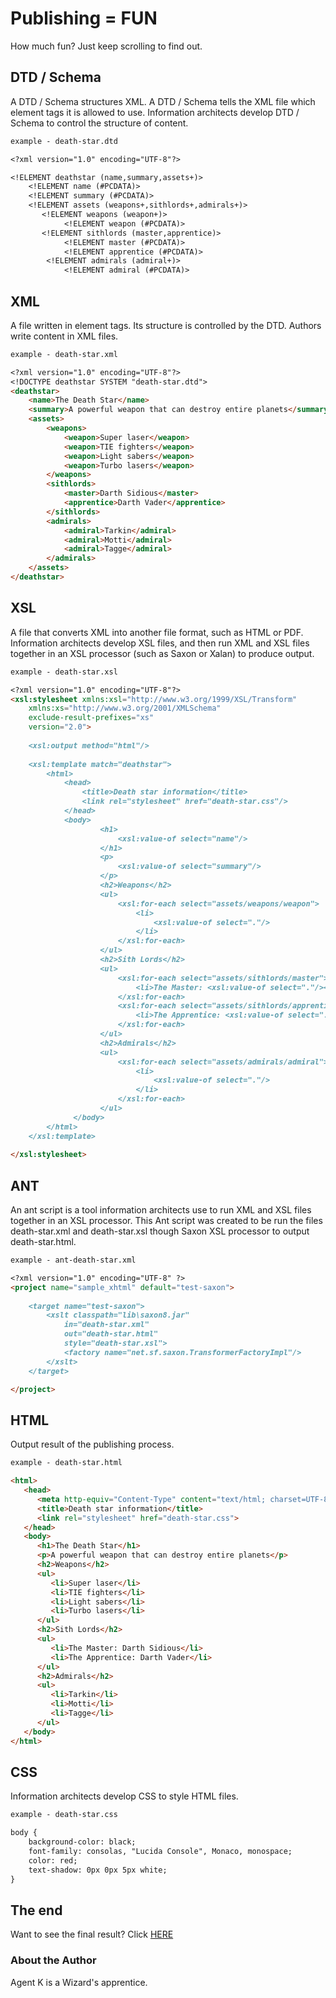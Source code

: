 # Publishing = FUN

How much fun? Just keep scrolling to find out.

## DTD / Schema

A DTD / Schema structures XML. A DTD / Schema tells the XML file which element tags it is allowed to use. Information architects develop DTD / Schema to control the structure of content.

```markdown
example - death-star.dtd

<?xml version="1.0" encoding="UTF-8"?>

<!ELEMENT deathstar (name,summary,assets+)>
    <!ELEMENT name (#PCDATA)>
    <!ELEMENT summary (#PCDATA)>
    <!ELEMENT assets (weapons+,sithlords+,admirals+)>
       <!ELEMENT weapons (weapon+)>
            <!ELEMENT weapon (#PCDATA)>
       <!ELEMENT sithlords (master,apprentice)>
            <!ELEMENT master (#PCDATA)>
            <!ELEMENT apprentice (#PCDATA)>
        <!ELEMENT admirals (admiral+)>
            <!ELEMENT admiral (#PCDATA)>
```

## XML

A file written in element tags. Its structure is controlled by the DTD. Authors write content in XML files.


```markdown
example - death-star.xml

<?xml version="1.0" encoding="UTF-8"?>
<!DOCTYPE deathstar SYSTEM "death-star.dtd">
<deathstar>
    <name>The Death Star</name>
    <summary>A powerful weapon that can destroy entire planets</summary>
    <assets>
        <weapons>
            <weapon>Super laser</weapon>
            <weapon>TIE fighters</weapon>
            <weapon>Light sabers</weapon>
            <weapon>Turbo lasers</weapon>
        </weapons>
        <sithlords>
            <master>Darth Sidious</master>
            <apprentice>Darth Vader</apprentice>
        </sithlords>
        <admirals>
            <admiral>Tarkin</admiral>
            <admiral>Motti</admiral>
            <admiral>Tagge</admiral>
        </admirals>
    </assets>
</deathstar>
```

## XSL

A file that converts XML into another file format, such as HTML or PDF. Information architects develop XSL files, and then run XML and XSL files together in an XSL processor (such as Saxon or Xalan) to produce output. 

```markdown
example - death-star.xsl

<?xml version="1.0" encoding="UTF-8"?>
<xsl:stylesheet xmlns:xsl="http://www.w3.org/1999/XSL/Transform"
    xmlns:xs="http://www.w3.org/2001/XMLSchema"
    exclude-result-prefixes="xs"
    version="2.0">
    
    <xsl:output method="html"/>
    
    <xsl:template match="deathstar">
        <html>
            <head>
                <title>Death star information</title>
                <link rel="stylesheet" href="death-star.css"/>
            </head>
            <body>
                    <h1>
                        <xsl:value-of select="name"/>
                    </h1>
                    <p>
                        <xsl:value-of select="summary"/>
                    </p>
                    <h2>Weapons</h2>
                    <ul>
                        <xsl:for-each select="assets/weapons/weapon">
                            <li>
                                <xsl:value-of select="."/>
                            </li>
                        </xsl:for-each>
                    </ul>
                    <h2>Sith Lords</h2>
                    <ul>
                        <xsl:for-each select="assets/sithlords/master">
                            <li>The Master: <xsl:value-of select="."/></li>
                        </xsl:for-each>
                        <xsl:for-each select="assets/sithlords/apprentice">
                            <li>The Apprentice: <xsl:value-of select="."/></li>
                        </xsl:for-each>
                    </ul>
                    <h2>Admirals</h2>
                    <ul>
                        <xsl:for-each select="assets/admirals/admiral">
                            <li>
                                <xsl:value-of select="."/>
                            </li>
                        </xsl:for-each>
                    </ul>
              </body>
        </html>
    </xsl:template>
    
</xsl:stylesheet>
```

## ANT

An ant script is a tool information architects use to run XML and XSL files together in an XSL processor. This Ant script was created to be run the files death-star.xml and death-star.xsl though Saxon XSL processor to output death-star.html.

```markdown
example - ant-death-star.xml

<?xml version="1.0" encoding="UTF-8" ?>
<project name="sample_xhtml" default="test-saxon">
	
	<target name="test-saxon">
		<xslt classpath="lib\saxon8.jar"
			in="death-star.xml" 
			out="death-star.html" 
			style="death-star.xsl">
			<factory name="net.sf.saxon.TransformerFactoryImpl"/>
		</xslt>
	</target>

</project>
```

## HTML

Output result of the publishing process.

```markdown
example - death-star.html

<html>
   <head>
      <meta http-equiv="Content-Type" content="text/html; charset=UTF-8">
      <title>Death star information</title>
      <link rel="stylesheet" href="death-star.css">
   </head>
   <body>
      <h1>The Death Star</h1>
      <p>A powerful weapon that can destroy entire planets</p>
      <h2>Weapons</h2>
      <ul>
         <li>Super laser</li>
         <li>TIE fighters</li>
         <li>Light sabers</li>
         <li>Turbo lasers</li>
      </ul>
      <h2>Sith Lords</h2>
      <ul>
         <li>The Master: Darth Sidious</li>
         <li>The Apprentice: Darth Vader</li>
      </ul>
      <h2>Admirals</h2>
      <ul>
         <li>Tarkin</li>
         <li>Motti</li>
         <li>Tagge</li>
      </ul>
   </body>
</html>
```

## CSS

Information architects develop CSS to style HTML files.

```markdown
example - death-star.css

body {
    background-color: black;
    font-family: consolas, "Lucida Console", Monaco, monospace;
    color: red;
    text-shadow: 0px 0px 5px white;
}
```
## The end

Want to see the final result? Click [HERE](death-star.html)

### About the Author
Agent K is a Wizard's apprentice.
